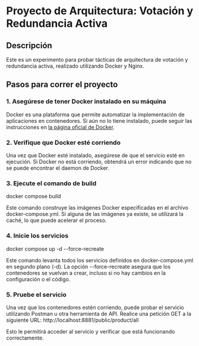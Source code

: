 # Proyecto de Arquitectura: Votación y Redundancia Activa

## Descripción
Este es un experimento para probar tácticas de arquitectura de votación y redundancia activa, realizado utilizando Docker y Nginx.

## Pasos para correr el proyecto

### 1. Asegúrese de tener Docker instalado en su máquina
Docker es una plataforma que permite automatizar la implementación de aplicaciones en contenedores. Si aún no lo tiene instalado, puede seguir las instrucciones en [la página oficial de Docker](https://docs.docker.com/get-docker/).

### 2. Verifique que Docker esté corriendo
Una vez que Docker esté instalado, asegúrese de que el servicio esté en ejecución. Si Docker no está corriendo, obtendrá un error indicando que no se puede encontrar el daemon de Docker.

### 3. Ejecute el comando de build
docker compose build

Este comando construye las imágenes Docker especificadas en el archivo docker-compose.yml. Si alguna de las imágenes ya existe, se utilizará la caché, lo que puede acelerar el proceso.

### 4. Inicie los servicios
docker compose up -d --force-recreate

Este comando levanta todos los servicios definidos en docker-compose.yml en segundo plano (-d). La opción --force-recreate asegura que los contenedores se vuelvan a crear, incluso si no hay cambios en la configuración o el código.

### 5. Pruebe el servicio
Una vez que los contenedores estén corriendo, puede probar el servicio utilizando Postman u otra herramienta de API. Realice una petición GET a la siguiente URL:
http://localhost:8881/public/product/all

Esto le permitirá acceder al servicio y verificar que está funcionando correctamente.
